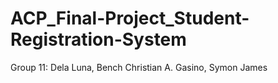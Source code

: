 # ACP_Final-Project_Student-Registration-System
Group 11:
Dela Luna, Bench Christian A.
Gasino, Symon James
